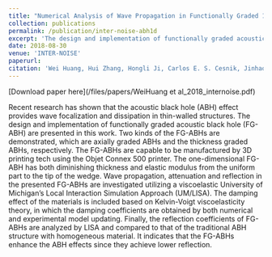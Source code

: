 ```yaml
---
title: "Numerical Analysis of Wave Propagation in Functionally Graded 1-D Acoustic Black Hole via Viscoelastic Local Interaction Simulation Approach"
collection: publications
permalink: /publication/inter-noise-abh1d
excerpt: 'The design and implementation of functionally graded acoustic black hole (FG-ABH) are presented in this work.'
date: 2018-08-30
venue: 'INTER-NOISE'
paperurl: 
citation: 'Wei Huang, Hui Zhang, Hongli Ji, Carlos E. S. Cesnik, Jinhao Qiu, Daniel J. Inman, “Numerical Analysis of Wave Propagation in Functionally Graded 1-D Acoustic Black Hole via Viscoelastic Local Interaction Simulation Approach, INTER-NOISE (2018).'
---
```


[Download paper here](/files/papers/WeiHuang et al_2018_internoise.pdf)

Recent research has shown that the acoustic black hole (ABH) effect provides wave focalization and dissipation in thin-walled structures. The design and implementation of functionally graded acoustic black hole (FG-ABH) are presented in this work. Two kinds of the FG-ABHs are demonstrated, which are axially graded ABHs and the thickness graded ABHs, respectively. The FG-ABHs are capable to be manufactured by 3D printing tech using the Objet Connex 500 printer. The one-dimensional FG-ABH has both diminishing thickness and elastic modulus from the uniform part to the tip of the wedge. Wave propagation, attenuation and reflection in the presented FG-ABHs are investigated utilizing a viscoelastic University of Michigan’s Local Interaction Simulation Approach (UM/LISA). The damping effect of the materials is included based on Kelvin-Voigt viscoelasticity theory, in which the damping coefficients are obtained by both numerical and experimental model updating. Finally, the reflection coefficients of FG-ABHs are analyzed by LISA and compared to that of the traditional ABH structure with homogeneous material. It indicates that the FG-ABHs enhance the ABH effects since they achieve lower reflection.

